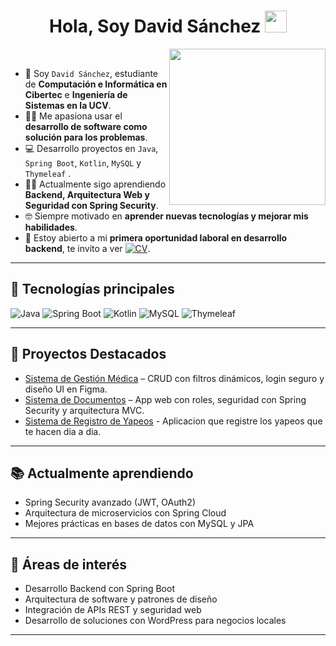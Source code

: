 <h1 align="center">Hola, Soy David Sánchez <img src="https://media.giphy.com/media/hvRJCLFzcasrR4ia7z/giphy.gif" width="35"></h1>

<picture> 
  <img align="right" src="https://github.com/7oSkaaa/7oSkaaa/blob/main/Images/Right_Side.gif?raw=true" width = 250px>
</picture>

<br>

- :school: Soy `David Sánchez`, estudiante de **Computación e Informática en Cibertec** e **Ingeniería de Sistemas en la UCV**.  
- :technologist: Me apasiona usar el **desarrollo de software como solución para los problemas**.  
- :computer: Desarrollo proyectos en `Java`, `Spring Boot`, `Kotlin`, `MySQL` y `Thymeleaf` .  
- :student: Actualmente sigo aprendiendo **Backend, Arquitectura Web y Seguridad con Spring Security**.  
- :nerd_face: Siempre motivado en **aprender nuevas tecnologías y mejorar mis habilidades**.  
- :thinking: Estoy abierto a mi **primera oportunidad laboral en desarrollo backend**, te invito a ver [![CV](https://img.shields.io/badge/📄%20Ver%20mi%20CV-blue?style=for-the-badge)](https://drive.google.com/file/d/1m3j1Z-ABXCaCQi0inZLtp1uzvDUvHaoM/view?usp=sharing).



---

## 🚀 Tecnologías principales
![Java](https://img.shields.io/badge/Java-ED8B00?style=for-the-badge&logo=openjdk&logoColor=white)
![Spring Boot](https://img.shields.io/badge/Spring_Boot-6DB33F?style=for-the-badge&logo=springboot&logoColor=white)
![Kotlin](https://img.shields.io/badge/Kotlin-0095D5?style=for-the-badge&logo=kotlin&logoColor=white)
![MySQL](https://img.shields.io/badge/MySQL-005C84?style=for-the-badge&logo=mysql&logoColor=white)
![Thymeleaf](https://img.shields.io/badge/Thymeleaf-005F0F?style=for-the-badge&logo=thymeleaf&logoColor=white)

---

## 📌 Proyectos Destacados
- [Sistema de Gestión Médica](https://github.com/DavidSanchezz2004/Sistema-Gestion-Veterinaria) – CRUD con filtros dinámicos, login seguro y diseño UI en Figma.  
- [Sistema de Documentos](https://github.com/DavidSanchezz2004/Sistema-Documentos) – App web con roles, seguridad con Spring Security y arquitectura MVC.
- [Sistema de Registro de Yapeos](https://github.com/DavidSanchezz2004/Proyecto-de-Notificaciones-Yape) - Aplicacion que registre los yapeos que te hacen dia a dia.  
---

## 📚 Actualmente aprendiendo
- Spring Security avanzado (JWT, OAuth2)  
- Arquitectura de microservicios con Spring Cloud  
- Mejores prácticas en bases de datos con MySQL y JPA  
---

## 🎯 Áreas de interés
- Desarrollo Backend con Spring Boot  
- Arquitectura de software y patrones de diseño  
- Integración de APIs REST y seguridad web  
- Desarrollo de soluciones con WordPress para negocios locales  
---

